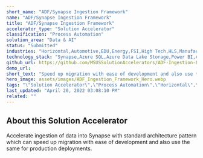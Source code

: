 ```yaml
---
short_name: "ADF/Synapse Ingestion Framework"
name: "ADF/Synapse Ingestion Framework"
title: "ADF/Synapse Ingestion Framework"
accelerator_type: "Solution Accelerator"
classification: "Process Automation"
solution_area: "Data & AI"
status: "Submitted"
industries: "Horizontal,Automotive,EDU,Energy,FSI,High Tech,HLS,Manufacturing,Media and Entertainment,Professional Services,Retail,SLG"
technology_stack: "Synapse,Azure SQL,Azure Data Lake Storage,Power BI,Azure Data Factory"
github_url: https://github.com/MSUSSolutionAccelerators/ADF-Ingestion-Framework-Solution-Accelerator/settings/access
demo_url: 
short_text: "Speed up migration with ease of development and also use the same for production deployment. "
hero_image: assets/images/ADF_Ingestion_Framework_Hero.webp
tags: "\"Solution Accelerator\",\"Process Automation\",\"Horizontal\",\"Automotive\",\"EDU\",\"Energy\",\"FSI\",\"High Tech\",\"HLS\",\"Manufacturing\",\"Media and Entertainment\",\"Professional Services\",\"Retail\",\"SLG\",\"Synapse\",\"Azure SQL\",\"Azure Data Lake Storage\",\"Power BI\",\"Azure Data Factory\""
last_updated: "April 20, 2022 03:08:10 PM"
related: ""
---
```

## About this Solution Accelerator

Accelerate ingestion of data into Synapse with standard architecture pattern which can speed up migration with ease of development and also use the same for production deployments. 
